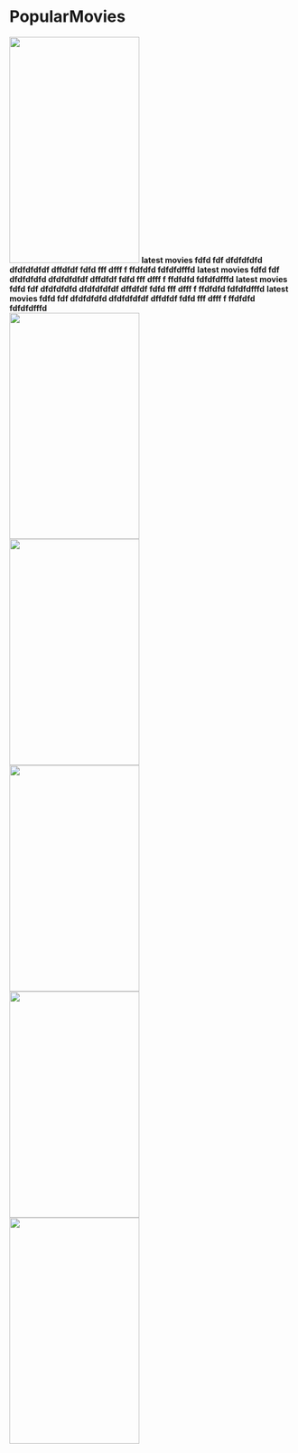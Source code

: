 # PopularMovies
<div class="hh">
<img src="https://raw.githubusercontent.com/pranavj7Z/PopularMovies/master/one.png" height=400px; width="230px"></img>
<b>latest movies fdfd fdf dfdfdfdfd dfdfdfdfdf dffdfdf fdfd fff dfff f ffdfdfd fdfdfdfffd</b>
<b>latest movies fdfd fdf dfdfdfdfd dfdfdfdfdf dffdfdf fdfd fff dfff f ffdfdfd fdfdfdfffd</b>
<b>latest movies fdfd fdf dfdfdfdfd dfdfdfdfdf dffdfdf fdfd fff dfff f ffdfdfd fdfdfdfffd</b>
<b>latest movies fdfd fdf dfdfdfdfd dfdfdfdfdf dffdfdf fdfd fff dfff f ffdfdfd fdfdfdfffd</b>
</div>
<img src="https://raw.githubusercontent.com/pranavj7Z/PopularMovies/master/five.png" height=400px; width="230px"></img><br>
<img src="https://raw.githubusercontent.com/pranavj7Z/PopularMovies/master/two.png" height=400px; width="230px"></img><br>
<img src="https://raw.githubusercontent.com/pranavj7Z/PopularMovies/master/eight.png" height=400px; width="230px"></img><br>
<img src="https://raw.githubusercontent.com/pranavj7Z/PopularMovies/master/fou.png" height=400px; width="230px"></img><br>
<img src="https://raw.githubusercontent.com/pranavj7Z/PopularMovies/master/six.png" height=400px; width="230px"></img><br>
